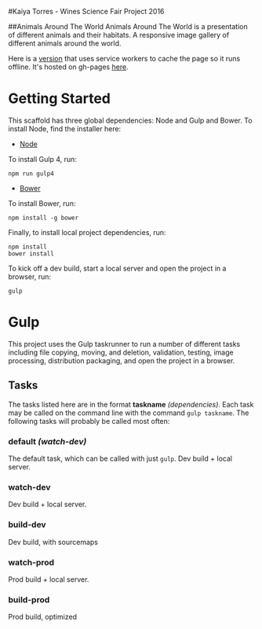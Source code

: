 #Kaiya Torres - Wines Science Fair Project 2016

##Animals Around The World
Animals Around The World is a presentation of different animals and their habitats. A responsive image gallery of different animals around the world.

Here is a [version](https://github.com/herb-t/science-fair-2016) that uses service workers to cache the page so it runs offline. It's hosted on gh-pages [here](https://herb-t.github.io/science-fair-2016/#/home).

# Getting Started

This scaffold has three global dependencies: Node and Gulp and Bower. To
install Node, find the installer here:

* [Node](https://nodejs.org/)

To install Gulp 4, run:

    npm run gulp4

* [Bower](http://bower.io/)

To install Bower, run:

    npm install -g bower

Finally, to install local project dependencies, run:

    npm install
    bower install

To kick off a dev build, start a local server and open the project in a browser,
run:

    gulp

# Gulp

This project uses the Gulp taskrunner to run a number of different tasks
including file copying, moving, and deletion, validation, testing, image
processing, distribution packaging, and open the project in a browser.

## Tasks

The tasks listed here are in the format __taskname__ *(dependencies)*. Each task
may be called on the command line with the command `gulp taskname`. The
following tasks will probably be called most often:

### default *(watch-dev)*

The default task, which can be called with just `gulp`. Dev build + local
server.

### watch-dev

Dev build + local server.

### build-dev

Dev build, with sourcemaps

### watch-prod

Prod build + local server.

### build-prod

Prod build, optimized
